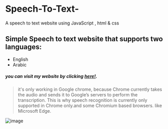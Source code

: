 # Speech-To-Text-
A speech to text website using JavaScript , html &amp; css

## Simple Speech to text website that supports two languages:

- English
- Arabic


##### you can visit my website by clicking [here!](https://sqox.tiiny.site/).
>it's only working in Google chrome, because Chrome currently takes the audio and sends it to Google’s servers to perform the transcription. This is why speech recognition is currently only supported in Chrome only.and some Chromium based browsers. like Microsoft Edge.


![image](https://user-images.githubusercontent.com/107954336/178065896-055ee68a-fe76-40cf-bda3-1c342d25c78d.png)
